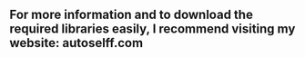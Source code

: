 ## For more information and to download the required libraries easily, I recommend visiting my website: autoselff.com